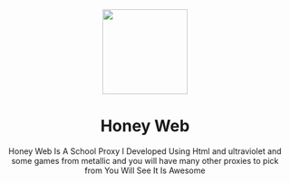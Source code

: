 <div align="center">
<img height="150px" src="https://gitlab.com/uploads/-/system/project/avatar/46516594/234740.png?width=64">
<h1>Honey Web</h1>
<p>Honey Web Is A School Proxy I Developed Using Html and ultraviolet and some games from metallic and you will have many other proxies to pick from You Will See It Is Awesome<p>
</div>

